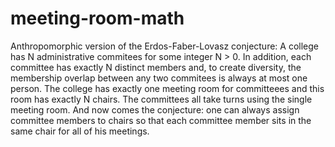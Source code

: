 meeting-room-math
=================

Anthropomorphic version of the Erdos-Faber-Lovasz conjecture:  A college has N administrative
commitees for some integer N > 0. In addition, each committee has exactly N distinct members
and, to create diversity, the membership overlap between any two commitees is always at most
one person.  The college has exactly one meeting room for committeees and this room has exactly
N chairs.  The committees all take turns using the single meeting room.  And now comes the
conjecture: one can always assign committee members to chairs so that each committee member
sits in the same chair for all of his meetings.

